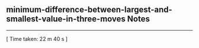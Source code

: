 <h2>minimum-difference-between-largest-and-smallest-value-in-three-moves Notes</h2><hr>[ Time taken: 22 m 40 s ]